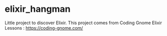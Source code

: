# elixir_hangman
Little project to discover Elixir.
This project comes from Coding Gnome Elixir Lessons : https://coding-gnome.com/
